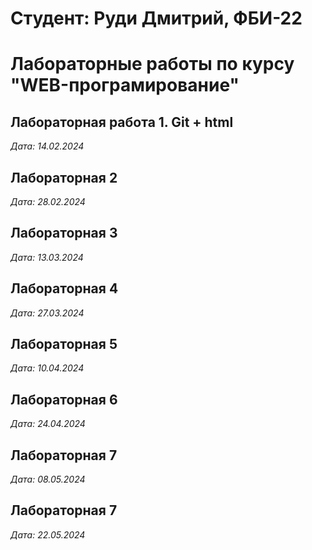 # Студент: Руди Дмитрий, ФБИ-22

# Лабораторные работы по курсу "WEB-програмирование"

## Лабораторная работа 1. Git + html

*Дата: 14.02.2024*

## Лабораторная 2
*Дата: 28.02.2024*


## Лабораторная 3
*Дата: 13.03.2024*

## Лабораторная 4
*Дата: 27.03.2024*

## Лабораторная 5
*Дата: 10.04.2024*

## Лабораторная 6
*Дата: 24.04.2024*

## Лабораторная 7
*Дата: 08.05.2024*

## Лабораторная 7
*Дата: 22.05.2024*